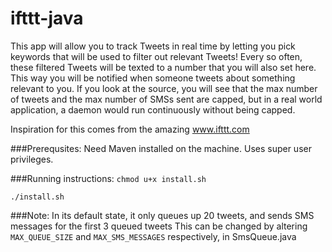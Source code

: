 ifttt-java
==========

This app will allow you to track Tweets in real time by letting
you pick keywords that will be used to filter out relevant Tweets!
Every so often, these filtered Tweets will be texted to a number that you
will also set here. This way you will be notified when someone
tweets about something relevant to you. If you look at the source, you will see
that the max number of tweets and the max number of SMSs sent are capped, but
in a real world application, a daemon would run continuously without
being capped.

Inspiration for this comes from the amazing www.ifttt.com

###Prerequsites:
Need Maven installed on the machine. Uses super user privileges.

###Running instructions:
<code>chmod u+x install.sh</code>

<code>./install.sh</code>

###Note:
In its default state, it only queues up 20 tweets, and sends SMS messages for the first 3 queued tweets
This can be changed by altering <code>MAX_QUEUE_SIZE</code> and <code>MAX_SMS_MESSAGES</code> respectively, in
SmsQueue.java

